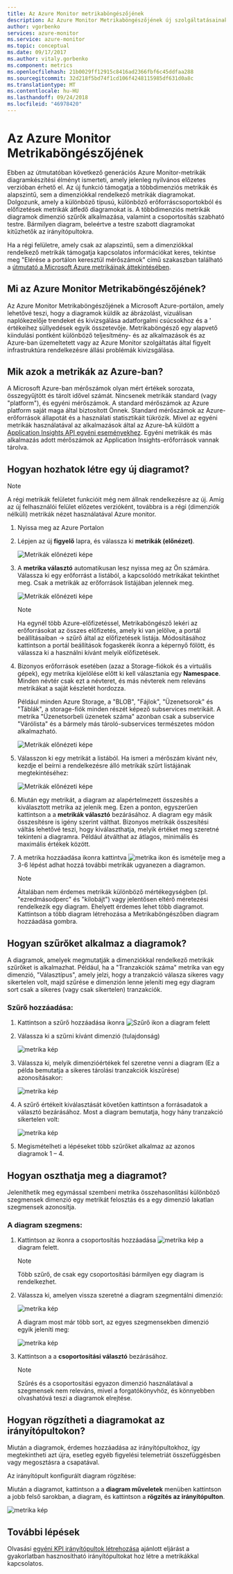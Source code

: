 ```yaml
---
title: Az Azure Monitor metrikaböngészőjének
description: Az Azure Monitor Metrikaböngészőjének új szolgáltatásainak megismerése
author: vgorbenko
services: azure-monitor
ms.service: azure-monitor
ms.topic: conceptual
ms.date: 09/17/2017
ms.author: vitaly.gorbenko
ms.component: metrics
ms.openlocfilehash: 21b0029ff12915c8416ad2366fbf6c45ddfaa288
ms.sourcegitcommit: 32d218f5bd74f1cd106f4248115985df631d0a8c
ms.translationtype: MT
ms.contentlocale: hu-HU
ms.lasthandoff: 09/24/2018
ms.locfileid: "46978420"
---
```

# <a name="azure-monitor-metrics-explorer"></a>Az Azure Monitor Metrikaböngészőjének

Ebben az útmutatóban következő generációs Azure Monitor-metrikák diagramkészítési élményt ismerteti, amely jelenleg nyilvános előzetes verzióban érhető el. Az új funkció támogatja a többdimenziós metrikák és alapszintű, sem a dimenziókkal rendelkező metrikák diagramokat. Dolgozunk, amely a különböző típusú, különböző erőforráscsoportokból és előfizetések metrikák átfedő diagramokat is. A többdimenziós metrikák diagramok dimenzió szűrők alkalmazása, valamint a csoportosítás szabható testre. Bármilyen diagram, beleértve a testre szabott diagramokat kitűzhetők az irányítópultokra.

Ha a régi felületre, amely csak az alapszintű, sem a dimenziókkal rendelkező metrikák támogatja kapcsolatos információkat keres, tekintse meg "Elérése a portálon keresztül mérőszámok" című szakaszban található a [útmutató a Microsoft Azure metrikáinak áttekintésében](https://docs.microsoft.com/azure/monitoring-and-diagnostics/monitoring-overview-metrics).

## <a name="what-is-azure-monitor-metrics-explorer"></a>Mi az Azure Monitor Metrikaböngészőjének?

Az Azure Monitor Metrikaböngészőjének a Microsoft Azure-portálon, amely lehetővé teszi, hogy a diagramok küldik az ábrázolást, vizuálisan naplókezelője trendeket és kivizsgálása adatforgalmi csúcsokhoz és a ' értékeihez süllyedések egyik összetevője. Metrikaböngésző egy alapvető kiindulási pontként különböző teljesítmény- és az alkalmazások és az Azure-ban üzemeltetett vagy az Azure Monitor szolgáltatás által figyelt infrastruktúra rendelkezésre állási problémák kivizsgálása. 

## <a name="what-are-metrics-in-azure"></a>Mik azok a metrikák az Azure-ban?

A Microsoft Azure-ban mérőszámok olyan mért értékek sorozata, összegyűjtött és tárolt idővel számát. Nincsenek metrikák standard (vagy "platform"), és egyéni mérőszámok. A standard mérőszámok az Azure platform saját maga által biztosított Önnek. Standard mérőszámok az Azure-erőforrások állapotát és a használati statisztikáit tükrözik. Mivel az egyéni metrikák használatával az alkalmazások által az Azure-bA küldött a [Application Insights API egyéni eseményekhez](https://docs.microsoft.com/azure/application-insights/app-insights-api-custom-events-metrics). Egyéni metrikák és más alkalmazás adott mérőszámok az Application Insights-erőforrások vannak tárolva.



## <a name="how-do-i-create-a-new-chart"></a>Hogyan hozhatok létre egy új diagramot?

   > [!NOTE]
   > A régi metrikák felületet funkcióit még nem állnak rendelkezésre az új. Amíg az új felhasználói felület előzetes verzióként, továbbra is a régi (dimenziók nélküli) metrikák nézet használatával Azure monitor. 

1. Nyissa meg az Azure Portalon
2. Lépjen az új **figyelő** lapra, és válassza ki **metrikák (előnézet)**.

   ![Metrikák előnézeti képe](./media/monitoring-metric-charts/0001.png)

3. A **metrika választó** automatikusan lesz nyissa meg az Ön számára. Válassza ki egy erőforrást a listából, a kapcsolódó metrikákat tekinthet meg. Csak a metrikák az erőforrások listájában jelennek meg.

   ![Metrikák előnézeti képe](./media/monitoring-metric-charts/0002.png)

   > [!NOTE]
   >Ha egynél több Azure-előfizetéssel, Metrikaböngésző lekéri az erőforrásokat az összes előfizetés, amely ki van jelölve, a portál beállításaiban -> szűrő által az előfizetések listája. Módosításához kattintson a portál beállítások fogaskerék ikonra a képernyő fölött, és válassza ki a használni kívánt melyik előfizetések.

4. Bizonyos erőforrások esetében (azaz a Storage-fiókok és a virtuális gépek), egy metrika kijelölése előtt ki kell választania egy **Namespace**. Minden névtér csak ezt a névteret, és más névterek nem releváns metrikákat a saját készletét hordozza.

   Például minden Azure Storage, a "BLOB", "Fájlok", "Üzenetsorok" és "Táblák", a storage-fiók minden részét képező subservices metrikáit. A metrika "Üzenetsorbeli üzenetek száma" azonban csak a subservice "Várólista" és a bármely más tároló-subservices természetes módon alkalmazható.

   ![Metrikák előnézeti képe](./media/monitoring-metric-charts/0003.png)

5. Válasszon ki egy metrikát a listából. Ha ismeri a mérőszám kívánt név, kezdje el beírni a rendelkezésre álló metrikák szűrt listájának megtekintéséhez:

   ![Metrikák előnézeti képe](./media/monitoring-metric-charts/0004.png)

6. Miután egy metrikát, a diagram az alapértelmezett összesítés a kiválasztott metrika az jelenik meg. Ezen a ponton, egyszerűen kattintson a a **metrikák választó** bezárásához. A diagram egy másik összesítésre is igény szerint válthat. Bizonyos metrikák összesítési váltás lehetővé teszi, hogy kiválaszthatja, melyik értéket meg szeretné tekinteni a diagramra. Például átválthat az átlagos, minimális és maximális értékek között. 

7. A metrika hozzáadása ikonra kattintva ![metrika ikon](./media/monitoring-metric-charts/icon001.png) és ismételje meg a 3-6 lépést adhat hozzá további metrikák ugyanezen a diagramon.

   > [!NOTE]
   > Általában nem érdemes metrikák különböző mértékegységben (pl. "ezredmásodperc" és "kilobájt") vagy jelentősen eltérő méretezési rendelkezik egy diagram. Ehelyett érdemes lehet több diagramot. Kattintson a több diagram létrehozása a Metrikaböngészőben diagram hozzáadása gombra.

## <a name="how-do-i-apply-filters-to-the-charts"></a>Hogyan szűrőket alkalmaz a diagramok?

A diagramok, amelyek megmutatják a dimenziókkal rendelkező metrikák szűrőket is alkalmazhat. Például, ha a "Tranzakciók száma" metrika van egy dimenzió, "Választípus", amely jelzi, hogy a tranzakció válasza sikeres vagy sikertelen volt, majd szűrése e dimenzión lenne jeleníti meg egy diagram sort csak a sikeres (vagy csak sikertelen) tranzakciók. 

### <a name="to-add-a-filter"></a>Szűrő hozzáadása:

1. Kattintson a szűrő hozzáadása ikonra ![Szűrő ikon](./media/monitoring-metric-charts/icon002.png) a diagram felett

2. Válassza ki a szűrni kívánt dimenzió (tulajdonság)

   ![metrika kép](./media/monitoring-metric-charts/0006.png)

3. Válassza ki, melyik dimenzióértékek fel szeretne venni a diagram (Ez a példa bemutatja a sikeres tárolási tranzakciók kiszűrése) azonosításakor:

   ![metrika kép](./media/monitoring-metric-charts/0007.png)

4. A szűrő értékeit kiválasztását követően kattintson a forrásadatok a választó bezárásához. Most a diagram bemutatja, hogy hány tranzakció sikertelen volt:

   ![metrika kép](./media/monitoring-metric-charts/0008.png)

5. Megismételheti a lépéseket több szűrőket alkalmaz az azonos diagramok 1 – 4.

## <a name="how-do-i-segment-a-chart"></a>Hogyan oszthatja meg a diagramot?

Jeleníthetik meg egymással szembeni metrika összehasonlítási különböző szegmensek dimenzió egy metrikát felosztás és a egy dimenzió lakatlan szegmensek azonosítja. 

### <a name="to-segment-a-chart"></a>A diagram szegmens:

1. Kattintson az ikonra a csoportosítás hozzáadása  ![metrika kép](./media/monitoring-metric-charts/icon003.png) a diagram felett.
 
   > [!NOTE]
   > Több szűrő, de csak egy csoportosítási bármilyen egy diagram is rendelkezhet.

2. Válassza ki, amelyen vissza szeretné a diagram szegmentálni dimenzió: 

   ![metrika kép](./media/monitoring-metric-charts/0010.png)

   A diagram most már több sort, az egyes szegmensekben dimenzió egyik jeleníti meg:

   ![metrika kép](./media/monitoring-metric-charts/0012.png)

3. Kattintson a a **csoportosítási választó** bezárásához.

   > [!NOTE]
   > Szűrés és a csoportosítási egyazon dimenzió használatával a szegmensek nem releváns, mivel a forgatókönyvhöz, és könnyebben olvashatóvá teszi a diagramok elrejtése.

## <a name="how-do-i-pin-charts-to-dashboards"></a>Hogyan rögzítheti a diagramokat az irányítópultokon?

Miután a diagramok, érdemes hozzáadása az irányítópultokhoz, így megtekintheti azt újra, esetleg egyéb figyelési telemetriát összefüggésben vagy megosztásra a csapatával. 

Az irányítópult konfigurált diagram rögzítése:

Miután a diagramot, kattintson a a **diagram műveletek** menüben kattintson a jobb felső sarokban, a diagram, és kattintson a **rögzítés az irányítópulton**.

   ![metrika kép](./media/monitoring-metric-charts/0013.png)

## <a name="next-steps"></a>További lépések

  Olvasási [egyéni KPI irányítópultok létrehozása](https://docs.microsoft.com/azure/application-insights/app-insights-tutorial-dashboards) ajánlott eljárást a gyakorlatban hasznosítható irányítópultokat hoz létre a metrikákkal kapcsolatos.